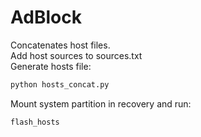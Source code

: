 AdBlock
=======
Concatenates host files.  
Add host sources to sources.txt  
Generate hosts file:
```bash
python hosts_concat.py
```
Mount system partition in recovery and run:
```bash
flash_hosts
```